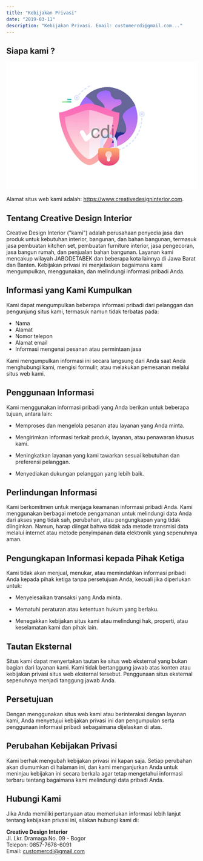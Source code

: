```yaml
---
title: "Kebijakan Privasi"
date: "2019-03-11"
description: "Kebijakan Privasi. Email: customercdi@gmail.com..."
---
```


## Siapa kami ?

![Kebijakan Privasi](/images/page/kebijakan-privasi.jpg)

Alamat situs web kami adalah: https://www.creativedesigninterior.com.

## Tentang Creative Design Interior

Creative Design Interior ("kami") adalah perusahaan penyedia jasa dan produk untuk kebutuhan interior, bangunan, dan bahan bangunan, termasuk jasa pembuatan kitchen set, pembuatan furniture interior, jasa pengecoran, jasa bangun rumah, dan penjualan bahan bangunan. Layanan kami mencakup wilayah JABODETABEK dan beberapa kota lainnya di Jawa Barat dan Banten. Kebijakan privasi ini menjelaskan bagaimana kami mengumpulkan, menggunakan, dan melindungi informasi pribadi Anda.

## Informasi yang Kami Kumpulkan

Kami dapat mengumpulkan beberapa informasi pribadi dari pelanggan dan pengunjung situs kami, termasuk namun tidak terbatas pada:
- Nama
- Alamat
- Nomor telepon
- Alamat email
- Informasi mengenai pesanan atau permintaan jasa

Kami mengumpulkan informasi ini secara langsung dari Anda saat Anda menghubungi kami, mengisi formulir, atau melakukan pemesanan melalui situs web kami.

## Penggunaan Informasi

Kami menggunakan informasi pribadi yang Anda berikan untuk beberapa tujuan, antara lain:
- Memproses dan mengelola pesanan atau layanan yang Anda minta.

- Mengirimkan informasi terkait produk, layanan, atau penawaran khusus kami.

- Meningkatkan layanan yang kami tawarkan sesuai kebutuhan dan preferensi pelanggan.

- Menyediakan dukungan pelanggan yang lebih baik.

## Perlindungan Informasi

Kami berkomitmen untuk menjaga keamanan informasi pribadi Anda. Kami menggunakan berbagai metode pengamanan untuk melindungi data Anda dari akses yang tidak sah, perubahan, atau pengungkapan yang tidak diinginkan. Namun, harap diingat bahwa tidak ada metode transmisi data melalui internet atau metode penyimpanan data elektronik yang sepenuhnya aman.

## Pengungkapan Informasi kepada Pihak Ketiga

Kami tidak akan menjual, menukar, atau memindahkan informasi pribadi Anda kepada pihak ketiga tanpa persetujuan Anda, kecuali jika diperlukan untuk:
- Menyelesaikan transaksi yang Anda minta.

- Mematuhi peraturan atau ketentuan hukum yang berlaku.

- Menegakkan kebijakan situs kami atau melindungi hak, properti, atau keselamatan kami dan pihak lain.

## Tautan Eksternal

Situs kami dapat menyertakan tautan ke situs web eksternal yang bukan bagian dari layanan kami. Kami tidak bertanggung jawab atas konten atau kebijakan privasi situs web eksternal tersebut. Penggunaan situs eksternal sepenuhnya menjadi tanggung jawab Anda.

## Persetujuan

Dengan menggunakan situs web kami atau berinteraksi dengan layanan kami, Anda menyetujui kebijakan privasi ini dan pengumpulan serta penggunaan informasi pribadi sebagaimana dijelaskan di atas.

## Perubahan Kebijakan Privasi

Kami berhak mengubah kebijakan privasi ini kapan saja. Setiap perubahan akan diumumkan di halaman ini, dan kami menganjurkan Anda untuk meninjau kebijakan ini secara berkala agar tetap mengetahui informasi terbaru tentang bagaimana kami melindungi data pribadi Anda.

## Hubungi Kami

Jika Anda memiliki pertanyaan atau memerlukan informasi lebih lanjut tentang kebijakan privasi ini, silakan hubungi kami di:

**Creative Design Interior**  
Jl. Lkr. Dramaga No. 09 - Bogor  
Telepon: 0857-7678-6091  
Email: customercdi@gmail.com

